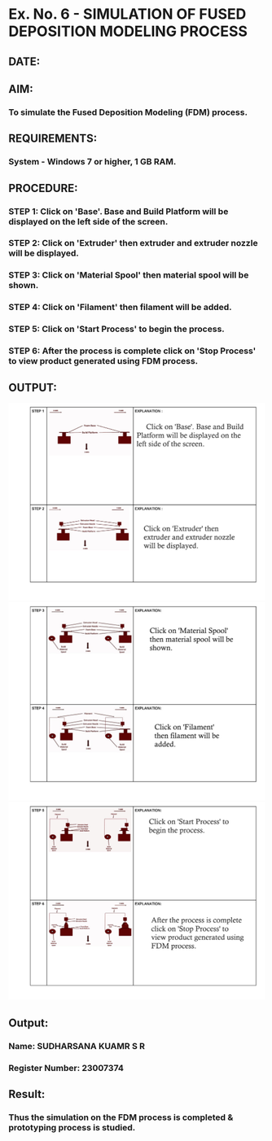 # Ex. No. 6 - SIMULATION OF FUSED DEPOSITION MODELING PROCESS

## DATE: 
## AIM:
### To simulate the Fused Deposition Modeling (FDM) process.

## REQUIREMENTS:
### System - Windows 7 or higher, 1 GB RAM.

## PROCEDURE:
### STEP 1: Click on 'Base'. Base and Build Platform will be displayed on the left side of the screen.
### STEP 2: Click on 'Extruder' then extruder and extruder nozzle will be displayed.
### STEP 3: Click on 'Material Spool' then material spool will be shown.
### STEP 4: Click on 'Filament' then filament will be added.
### STEP 5: Click on 'Start Process' to begin the process.
### STEP 6: After the process is complete click on 'Stop Process' to view product generated using FDM process.

## OUTPUT:
![123_1](https://raw.githubusercontent.com/sudharsanakumar18/Ex.-No---6.-SIMULATION-OF-FUSED-DEPOSITION-MODELING-PROCESS/main/empd%206%201%20edit%201.png)
![123_2](https://raw.githubusercontent.com/sudharsanakumar18/Ex.-No---6.-SIMULATION-OF-FUSED-DEPOSITION-MODELING-PROCESS/main/empd%202.jpeg)
![123_3](https://raw.githubusercontent.com/sudharsanakumar18/Ex.-No---6.-SIMULATION-OF-FUSED-DEPOSITION-MODELING-PROCESS/main/empd%206%203%20edit%203.png)

## Output:

### Name: SUDHARSANA KUAMR S R 
### Register Number: 23007374

## Result:
### Thus the simulation on the FDM process is completed & prototyping process is studied.
